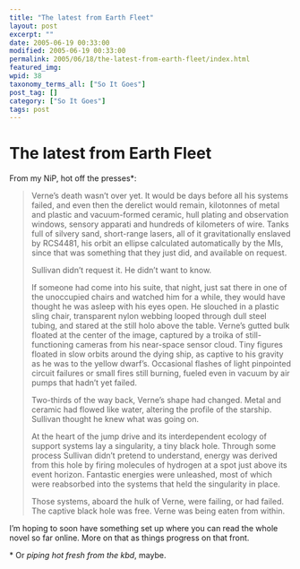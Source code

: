 ```yaml
---
title: "The latest from Earth Fleet"
layout: post
excerpt: ""
date: 2005-06-19 00:33:00
modified: 2005-06-19 00:33:00
permalink: 2005/06/18/the-latest-from-earth-fleet/index.html
featured_img: 
wpid: 38
taxonomy_terms_all: ["So It Goes"]
post_tag: []
category: ["So It Goes"]
tags: post
---
```


# The latest from Earth Fleet

From my NiP, hot off the presses\*:

> Verne’s death wasn’t over yet. It would be days before all his systems failed, and even then the derelict would remain, kilotonnes of metal and plastic and vacuum-formed ceramic, hull plating and observation windows, sensory apparati and hundreds of kilometers of wire. Tanks full of silvery sand, short-range lasers, all of it gravitationally enslaved by RCS4481, his orbit an ellipse calculated automatically by the MIs, since that was something that they just did, and available on request.
> 
> Sullivan didn’t request it. He didn’t want to know.
> 
> If someone had come into his suite, that night, just sat there in one of the unoccupied chairs and watched him for a while, they would have thought he was asleep with his eyes open. He slouched in a plastic sling chair, transparent nylon webbing looped through dull steel tubing, and stared at the still holo above the table. Verne’s gutted bulk floated at the center of the image, captured by a troika of still-functioning cameras from his near-space sensor cloud. Tiny figures floated in slow orbits around the dying ship, as captive to his gravity as he was to the yellow dwarf’s. Occasional flashes of light pinpointed circuit failures or small fires still burning, fueled even in vacuum by air pumps that hadn’t yet failed.
> 
> Two-thirds of the way back, Verne’s shape had changed. Metal and ceramic had flowed like water, altering the profile of the starship. Sullivan thought he knew what was going on.
> 
> At the heart of the jump drive and its interdependent ecology of support systems lay a singularity, a tiny black hole. Through some process Sullivan didn’t pretend to understand, energy was derived from this hole by firing molecules of hydrogen at a spot just above its event horizon. Fantastic energies were unleashed, most of which were reabsorbed into the systems that held the singularity in place.
> 
> Those systems, aboard the hulk of Verne, were failing, or had failed. The captive black hole was free. Verne was being eaten from within.

I’m hoping to soon have something set up where you can read the whole novel so far online. More on that as things progress on that front.

\* Or *piping hot fresh from the kbd*, maybe.